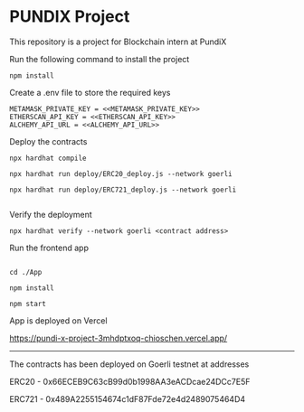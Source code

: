 # PUNDIX Project

This repository is a project for Blockchain intern at PundiX 

Run the following command to install the project
```shell
npm install

```

Create a .env file to store the required keys

```
METAMASK_PRIVATE_KEY = <<METAMASK_PRIVATE_KEY>>
ETHERSCAN_API_KEY = <<ETHERSCAN_API_KEY>>
ALCHEMY_API_URL = <<ALCHEMY_API_URL>>
```

Deploy the contracts

```shell
npx hardhat compile

npx hardhat run deploy/ERC20_deploy.js --network goerli

npx hardhat run deploy/ERC721_deploy.js --network goerli


```

Verify the deployment

```shell
npx hardhat verify --network goerli <contract address>
```

Run the frontend app 

```shell

cd ./App 

npm install

npm start

```

App is deployed on Vercel

https://pundi-x-project-3mhdptxoq-chioschen.vercel.app/

---

The contracts has been deployed on Goerli testnet at addresses

ERC20 - 0x66ECEB9C63cB99d0b1998AA3eACDcae24DCc7E5F

ERC721 - 0x489A2255154674c1dF87Fde72e4d2489075464D4

